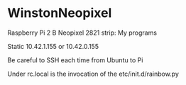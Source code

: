 # WinstonNeopixel
Raspberry Pi 2 B Neopixel 2821 strip: My programs

Static 10.42.1.155 or 10.42.0.155

Be careful to SSH each time from Ubuntu to Pi

Under rc.local is the invocation of the etc/init.d/rainbow.py

